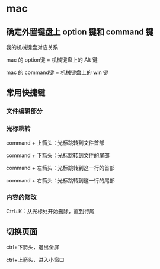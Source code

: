 # mac 

## 确定外置键盘上 option 键和 command 键

我的机械键盘对应关系

mac 的 option键  =  机械键盘上的 Alt 键

mac 的 command键 =  机械键盘上的 win 键

## 常用快捷键

### 文件编辑部分

### 光标跳转

command + 上箭头：光标跳转到文件首部 

command + 下箭头：光标跳转到文件的尾部

command + 左箭头：光标跳转到这一行的首部

command + 右箭头：光标跳转到这一行的尾部

### 内容的修改

Ctrl+K：从光标处开始删除，直到行尾

## 切换页面

ctrl+下箭头，退出全屏

ctrl+上箭头，进入小窗口

